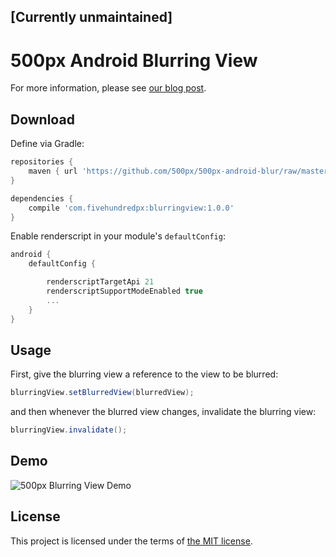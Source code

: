 ## [Currently unmaintained]

# 500px Android Blurring View

For more information, please see [our blog post](http://developers.500px.com/2015/03/17/a-blurring-view-for-android.html).

## Download

Define via Gradle:

``` groovy
repositories {
    maven { url 'https://github.com/500px/500px-android-blur/raw/master/releases/' }
}

dependencies {
    compile 'com.fivehundredpx:blurringview:1.0.0'
}
```

Enable renderscript in your module's `defaultConfig`:
```groovy
android {
    defaultConfig {

        renderscriptTargetApi 21
        renderscriptSupportModeEnabled true
        ...
    }
}

```


## Usage

First, give the blurring view a reference to the view to be blurred:

``` java
blurringView.setBlurredView(blurredView);
```

and then whenever the blurred view changes, invalidate the blurring view:

``` java
blurringView.invalidate();
```

## Demo

![500px Blurring View Demo](blurdemo.gif "500px Blurring View Demo")

## License

This project is licensed under the terms of [the MIT license](LICENSE.txt).
